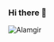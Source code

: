 ### Hi there 👋

![Alamgir](https://user-images.githubusercontent.com/80702703/207096628-adc7735f-a4ec-4989-adab-ee0785a2650e.jpg)
